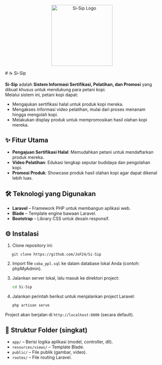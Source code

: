 <p align="center">
  <img src="public/gambar/Logo SI-SIP.png" alt="Si-Sip Logo" width="200"/>
</p>
# ☕ Si-Sip

**Si-Sip** adalah **Sistem Informasi Sertifikasi, Pelatihan, dan Promosi** yang dibuat khusus untuk mendukung para petani kopi.  
Melalui sistem ini, petani kopi dapat:
- Mengajukan sertifikasi halal untuk produk kopi mereka.
- Mengakses informasi video pelatihan, mulai dari proses menanam hingga mengolah kopi.
- Melakukan display produk untuk mempromosikan hasil olahan kopi mereka.

## ✨ Fitur Utama
- **Pengajuan Sertifikasi Halal**: Memudahkan petani untuk mendaftarkan produk mereka.
- **Video Pelatihan**: Edukasi lengkap seputar budidaya dan pengolahan kopi.
- **Promosi Produk**: Showcase produk hasil olahan kopi agar dapat dikenal lebih luas.

## 🛠️ Teknologi yang Digunakan
- **Laravel** – Framework PHP untuk membangun aplikasi web.
- **Blade** – Template engine bawaan Laravel.
- **Bootstrap** – Library CSS untuk desain responsif.

## ⚙️ Instalasi

1. Clone repository ini:
````
   git clone https://github.com/JoF24/Si-Sip
````

2. Import file `coba_ppl.sql` ke dalam database lokal Anda (contoh: phpMyAdmin).
3. Jalankan server lokal, lalu masuk ke direktori project:

   ```bash
   cd Si-Sip
   ```
4. Jalankan perintah berikut untuk menjalankan project Laravel:

   ```bash
   php artisan serve
   ```

Project akan berjalan di `http://localhost:8000` (secara default).

## 📂 Struktur Folder (singkat)

* `app/` – Berisi logika aplikasi (model, controller, dll).
* `resources/views/` – Template Blade.
* `public/` – File publik (gambar, video).
* `routes/` – File routing Laravel.
